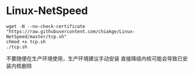 # Linux-NetSpeed
```
wget -N --no-check-certificate "https://raw.githubusercontent.com/chiakge/Linux-NetSpeed/master/tcp.sh"
chmod +x tcp.sh
./tcp.sh
```
不要随便在生产环境使用，生产环境建议手动安装
直接降级内核可能会导致已安装内核删除
